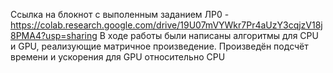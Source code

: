Ссылка на блокнот с выполенным заданием ЛР0 - https://colab.research.google.com/drive/19U07mVYWkr7Pr4aUzY3cqjzV18j8PMA4?usp=sharing
В ходе работы были написаны алгоритмы для CPU и GPU, реализующие матричное произведение. Произведён подсчёт времени и ускорения для GPU относительно CPU
